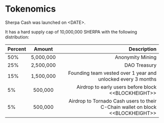 # Tokenomics

Sherpa Cash was launched on &lt;DATE&gt;.

It has a hard supply cap of 10,000,000 SHERPA with the following distribution:



| Percent | Amount | Description |
| :--- | :---: | ---: |
| 50% | 5,000,000 | Anonymity Mining |
| 25% | 2,500,000 | DAO Treasury |
| 15% | 1,500,000 | Founding team vested over 1 year and unlocked every 3 months |
| 5% | 500,000 | Airdrop to early users before block &lt;&lt;BLOCKHEIGHT&gt;&gt; |
| 5% | 500,000 | Airdrop to Tornado Cash users to their C-Chain wallet on block &lt;&lt;BLOCKHEIGHT&gt;&gt; |

